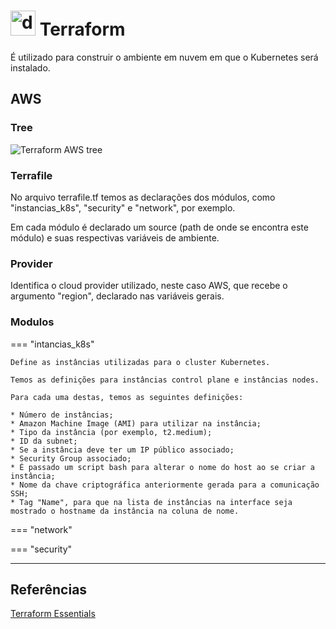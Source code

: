 # <img src="../../images/terraform-logo.png" alt="drawing" width="40"/> Terraform

É utilizado para construir o ambiente em nuvem em que o Kubernetes será instalado.

## AWS

### Tree

![Terraform AWS tree](../images/terraform-aws-tree.png)

### Terrafile

No arquivo terrafile.tf temos as declarações dos módulos, como "instancias_k8s", "security" e "network", por exemplo.

Em cada módulo é declarado um source (path de onde se encontra este módulo) e suas respectivas variáveis de ambiente.

### Provider

Identifica o cloud provider utilizado, neste caso AWS, que recebe o argumento "region", declarado nas variáveis gerais.

### Modulos

=== "intancias_k8s"

    Define as instâncias utilizadas para o cluster Kubernetes.

    Temos as definições para instâncias control plane e instâncias nodes.

    Para cada uma destas, temos as seguintes definições:

    * Número de instâncias;
    * Amazon Machine Image (AMI) para utilizar na instância;
    * Tipo da instância (por exemplo, t2.medium);
    * ID da subnet;
    * Se a instância deve ter um IP público associado;
    * Security Group associado;
    * É passado um script bash para alterar o nome do host ao se criar a instância;
    * Nome da chave criptográfica anteriormente gerada para a comunicação SSH;
    * Tag "Name", para que na lista de instâncias na interface seja mostrado o hostname da instância na coluna de nome.

=== "network"



=== "security"


---
## Referências

[Terraform Essentials](https://www.linuxtips.io/course/terraform-essentials)




















